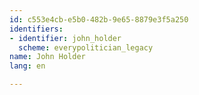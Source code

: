 ```yaml
---
id: c553e4cb-e5b0-482b-9e65-8879e3f5a250
identifiers:
- identifier: john_holder
  scheme: everypolitician_legacy
name: John Holder
lang: en

---
```


